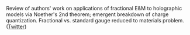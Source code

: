 
Review of authors' work on applications of fractional E&amp;M to holographic models via Noether's 2nd theorem; emergent breakdown of charge quantization. Fractional vs. standard gauge reduced to materials problem. ([Twitter](https://twitter.com/JoshuahHeath/status/1195384178667212800))
